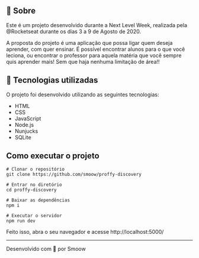## 📖 Sobre

 Este é um projeto desenvolvido durante a Next Level Week, realizada pela @Rocketseat durante os dias 3 a 9 de Agosto de 2020.
 
 A proposta do projeto é uma aplicação que possa ligar quem deseja aprender, com quer ensinar. É possível encontrar alunos para o que você leciona, ou encontrar o professor para aquela matéria que você sempre quis aprender mais! Sem que haja nenhuma limitação de área!!

## 🚀 Tecnologias utilizadas

O projeto foi desenvolvido utilizando as seguintes tecnologias:

- HTML
- CSS
- JavaScript
- Node.js
- Nunjucks
- SQLite

## Como executar o projeto

```
# Clonar o repositório
git clone https://github.com/smoow/proffy-discovery

# Entrar no diretório
cd proffy-discovery

# Baixar as dependências
npm i

# Executar o servidor
npm run dev
```

Feito isso, abra o seu navegador e acesse http://localhost:5000/

--------------------

Desenvolvido com 💜 por Smoow
